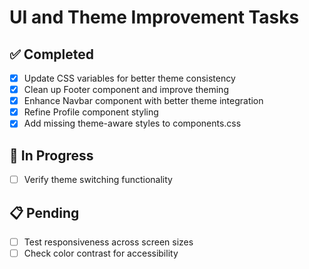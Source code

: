 # UI and Theme Improvement Tasks

## ✅ Completed
- [x] Update CSS variables for better theme consistency
- [x] Clean up Footer component and improve theming
- [x] Enhance Navbar component with better theme integration
- [x] Refine Profile component styling
- [x] Add missing theme-aware styles to components.css

## 🔄 In Progress
- [ ] Verify theme switching functionality

## 📋 Pending
- [ ] Test responsiveness across screen sizes
- [ ] Check color contrast for accessibility
